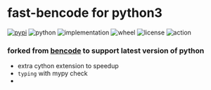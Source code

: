 # fast-bencode for python3
[![pypi](https://img.shields.io/pypi/v/fast-bencode.svg)](https://pypi.org/project/fast-bencode/)
![python](https://img.shields.io/pypi/pyversions/fast-bencode)
![implementation](https://img.shields.io/pypi/implementation/fast-bencode)
![wheel](https://img.shields.io/pypi/wheel/fast-bencode)
![license](https://img.shields.io/github/license/synodriver/fast-bencode.svg)
![action](https://img.shields.io/github/workflow/status/synodriver/fast-bencode/run%20unitest)
### forked from [bencode](https://github.com/bittorrent/bencode) to support latest version of python

- extra cython extension to speedup
- ```typing``` with mypy check
- [](https://www.cnblogs.com/technology/p/BEncoding.html)